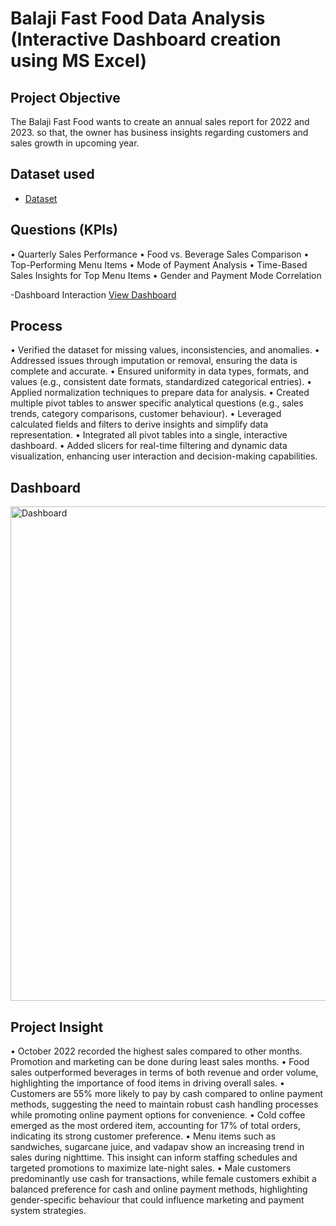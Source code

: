 # Balaji Fast Food Data Analysis (Interactive Dashboard creation using MS Excel)
## Project Objective
The Balaji Fast Food wants to create an annual sales report for 2022 and 2023. so that, the owner has business insights regarding customers and sales growth in upcoming year.

## Dataset used
- <a href="https://github.com/SujanM-spec/Data-Analysis-Dashboard/blob/main/Balaji%20Fast%20Food%20Sales%20Data%20Analysis.xlsx">Dataset</a>

## Questions (KPIs)
•	Quarterly Sales Performance
•	Food vs. Beverage Sales Comparison
•	Top-Performing Menu Items
•	Mode of Payment Analysis
•	Time-Based Sales Insights for Top Menu Items
•	Gender and Payment Mode Correlation

-Dashboard Interaction <a href="https://github.com/SujanM-spec/Data-Analysis-Dashboard/blob/main/Dashboard.PNG">View Dashboard</a>

## Process
•	Verified the dataset for missing values, inconsistencies, and anomalies.
•	Addressed issues through imputation or removal, ensuring the data is complete and accurate.
•	Ensured uniformity in data types, formats, and values (e.g., consistent date formats, standardized categorical entries).
•	Applied normalization techniques to prepare data for analysis.
•	Created multiple pivot tables to answer specific analytical questions (e.g., sales trends, category comparisons, customer behaviour).
•	Leveraged calculated fields and filters to derive insights and simplify data representation.
•	Integrated all pivot tables into a single, interactive dashboard.
•	Added slicers for real-time filtering and dynamic data visualization, enhancing user interaction and decision-making capabilities.

## Dashboard

<img width="791" alt="Dashboard" src="https://github.com/user-attachments/assets/aa5ed4d6-d5fd-4236-aa0e-21eb3c0885f9" />

## Project Insight
•	October 2022 recorded the highest sales compared to other months. Promotion and marketing can be done during least sales months.
•	Food sales outperformed beverages in terms of both revenue and order volume, highlighting the importance of food items in driving overall sales.
•	Customers are 55% more likely to pay by cash compared to online payment methods, suggesting the need to maintain robust cash handling processes while promoting online payment options for convenience.
•	Cold coffee emerged as the most ordered item, accounting for 17% of total orders, indicating its strong customer preference.
•	Menu items such as sandwiches, sugarcane juice, and vadapav show an increasing trend in sales during nighttime. This insight can inform staffing schedules and targeted promotions to maximize late-night sales.
•	Male customers predominantly use cash for transactions, while female customers exhibit a balanced preference for cash and online payment methods, highlighting gender-specific behaviour that could influence marketing and payment system strategies.




